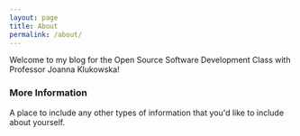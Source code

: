 ```yaml
---
layout: page
title: About
permalink: /about/
---
```


Welcome to my blog for the Open Source Software Development Class with Professor Joanna Klukowska! 

### More Information

A place to include any other types of information that you'd like to include about yourself.

